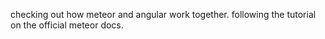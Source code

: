 checking out how meteor and angular work together. following the tutorial on the official meteor docs.

